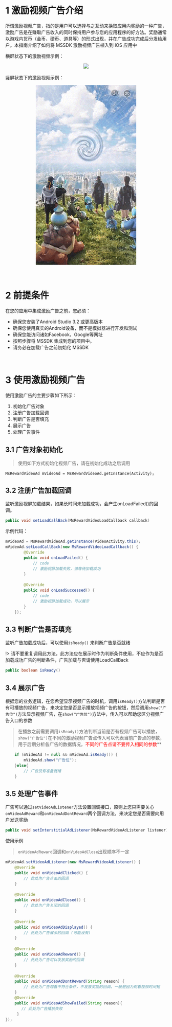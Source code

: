 
# 1 激励视频广告介绍

所谓激励视频广告，指的是用户可以选择与之互动来换取应用内奖励的一种广告，激励广告是在赚取广告收入的同时保持用户参与您的应用程序的好方法。奖励通常以游戏内货币（金币、硬币、道具等）的形式出现，并在广告成功完成后分发给用户。本指南介绍了如何将 MSSDK 激励视频广告植入到 iOS 应用中


横屏状态下的激励视频示例：

<center>

![](../image/4.gif)

</center>

竖屏状态下的激励视频示例：

<center>

![](../image/7.gif)

</center>

<br>

# 2 前提条件

在您的应用中集成激励广告之前，您必须：

- 确保您安装了Android Studio 3.2 或更高版本
- 确保您使用真实的Android设备，而不是模拟器进行开发和测试
- 确保您能访问诸如Facebook，Google等网址
- 按照步骤将 MSSDK 集成到您的项目中。
- 请务必在加载广告之前初始化 MSSDK

<br>

# 3 使用激励视频广告

使用激励广告的主要步骤如下所示：
1. 初始化广告对象
2. 注册广告加载回调
3. 判断广告是否填充
4. 展示广告
5. 处理广告事件



## 3.1 广告对象初始化
>使用如下方式初始化视频广告，请在初始化成功之后调用

    MsRewardVideoAd mVideoAd = MsRewardVideoAd.getInstance(Activity);

## 3.2 注册广告加载回调
监听激励视屏加载结果，如果长时间未加载成功，会产生onLoadFailed()的回调。
```java
public void setLoadCallBack(MsRewardVideoLoadCallback callback)
```

示例代码：

```java
mVideoAd = MsRewardVideoAd.getInstance(VideoActivity.this);
mVideoAd.setLoadCallBack(new MsRewardVideoLoadCallback() {
        @Override
        public void onLoadFailed() {
            // code
            // 激励视屏加载失败，请等待加载成功
        }

        @Override
        public void onLoadSuccessed() {
            // code
            // 激励视屏加载成功，可以展示
        }
    });
```
## 3.3 判断广告是否填充
监听广告加载成功后，可以使用`isReady()` 来判断广告是否就绪

!> 请不要重复调用此方法，此方法应在展示时作为判断条件使用，不应作为是否加载成功广告的判断条件，广告加载与否请使用LoadCallBack

```java
public boolean isReady()
```

## 3.4 展示广告
根据您的业务逻辑，在您希望显示视频广告的时机，调用`isReady()`方法判断是否有可播放的视频广告，来决定您是否显示播放视频广告的按钮，然后调用`show("广告位")`方法显示视频广告，在`show("广告位")`方法中，传入可以帮助您区分视频广告入口的参数

>在播放之前需要调用`isReady()`方法判断当前是否有视频广告可以播放，`show("广告位")`在不同的激励视频广告点传入可以代表当前广告点的参数，用于后期分析各广告的数据情况，<font color=red>不同的广告点请不要传入相同的参数</font>**

```java
    if (mVideoAd != null && mVideoAd.isReady()) {
        mVideoAd.show("广告位");
    }else{
        // 广告没有准备就绪
    }
```

## 3.5 处理广告事件
广告可以通过`setVideoAdListener`方法设置回调接口，原则上您只需要关心`onVideoAdReward`和`onVideoAdDontReward`两个回调方法，来决定您是否需要向用户发送奖励

```java
public void setInterstitialAdListener(MsRewardVideoAdListener listener)
```
使用示例
>`onVideoAdReward`回调和`onVideoAdClose`出现顺序不一定
```java
mVideoAd.setVideoAdListener(new MsRewardVideoAdListener() {
    @Override
    public void onVideoAdClicked() {
        // 此处为广告点击的回调
    }

    @Override
    public void onVideoAdClosed() {
        // 此处为广告关闭的回调
    }

    @Override
    public void onVideoAdDisplayed() {
        // 此处为广告展示的回调 (可能没有)
    }

    @Override
    public void onVideoAdReward() {
        // 此处为广告可以发放奖励的回调
    }

    @Override
    public void onVideoAdDontReward(String reason) {
        // 此处为广告观看不符合条件，不发放奖励的回调，一般是因为观看视频时间短
    }
    @Override
    public void onVideoAdShowFailed(String reason){
       // 此处为广告播放失败
     }
});
```




